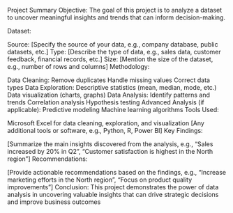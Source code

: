 Project Summary
Objective: The goal of this project is to analyze a dataset to uncover meaningful insights and trends that can inform decision-making.

Dataset:

Source: [Specify the source of your data, e.g., company database, public datasets, etc.]
Type: [Describe the type of data, e.g., sales data, customer feedback, financial records, etc.]
Size: [Mention the size of the dataset, e.g., number of rows and columns]
Methodology:

Data Cleaning:
Remove duplicates
Handle missing values
Correct data types
Data Exploration:
Descriptive statistics (mean, median, mode, etc.)
Data visualization (charts, graphs)
Data Analysis:
Identify patterns and trends
Correlation analysis
Hypothesis testing
Advanced Analysis (if applicable):
Predictive modeling
Machine learning algorithms
Tools Used:

Microsoft Excel for data cleaning, exploration, and visualization
[Any additional tools or software, e.g., Python, R, Power BI]
Key Findings:

[Summarize the main insights discovered from the analysis, e.g., “Sales increased by 20% in Q2”, “Customer satisfaction is highest in the North region”]
Recommendations:

[Provide actionable recommendations based on the findings, e.g., “Increase marketing efforts in the North region”, “Focus on product quality improvements”]
Conclusion: This project demonstrates the power of data analysis in uncovering valuable insights that can drive strategic decisions and improve business outcomes
